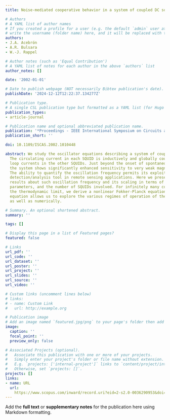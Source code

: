 ```yaml
---
title: Noise-mediated cooperative behavior in a system of coupled DC squids

# Authors
# A YAML list of author names
# If you created a profile for a user (e.g. the default `admin` user at `content/authors/admin/`), 
# write the username (folder name) here, and it will be replaced with their full name and linked to their profile.
authors:
- J.A. Acebrón
- A.R. Bulsara
- W.-J. Rappel

# Author notes (such as 'Equal Contribution')
# A YAML list of notes for each author in the above `authors` list
author_notes: []

date: '2002-01-01'

# Date to publish webpage (NOT necessarily Bibtex publication's date).
publishDate: '2024-12-12T12:22:37.134277Z'

# Publication type.
# A single CSL publication type but formatted as a YAML list (for Hugo requirements).
publication_types:
- article-journal

# Publication name and optional abbreviated publication name.
publication: '*Proceedings - IEEE International Symposium on Circuits and Systems*'
publication_short: ''

doi: 10.1109/ISCAS.2002.1010448

abstract: We study the oscillator equations describing a system of coupled dc SQUIDs.
  The circulating current in each SQUID is inductively and globally coupled to the
  loop currents in the other SQUIDs. Just beyond the onset of spontaneous oscillations,
  the system shows significantly enhanced sensitivity to very weak magnetic fields.
  The ability to quantify the oscillation frequency permits its exploitation as a
  detection/analysis tool in remote sensing applications. Here we present quantitative
  results about such oscillation frequency and its scaling in terms of the control
  parameters, and the number of SQUIDs involved. For infinitely many coupled SQUIDs,
  the thermodynamic limit, we derive a nonlinear Fokker-Planck equation. This mean-field
  equation allows us to explore the various regimes of operation of the system analytically
  as well as numerically.

# Summary. An optional shortened abstract.
summary: ''

tags: []

# Display this page in a list of Featured pages?
featured: false

# Links
url_pdf: ''
url_code: ''
url_dataset: ''
url_poster: ''
url_project: ''
url_slides: ''
url_source: ''
url_video: ''

# Custom links (uncomment lines below)
# links:
# - name: Custom Link
#   url: http://example.org

# Publication image
# Add an image named `featured.jpg/png` to your page's folder then add a caption below.
image:
  caption: ''
  focal_point: ''
  preview_only: false

# Associated Projects (optional).
#   Associate this publication with one or more of your projects.
#   Simply enter your project's folder or file name without extension.
#   E.g. `projects: ['internal-project']` links to `content/project/internal-project/index.md`.
#   Otherwise, set `projects: []`.
projects: []
links:
- name: URL
  url: 
    https://www.scopus.com/inward/record.uri?eid=2-s2.0-0036290953&doi=10.1109%2fISCAS.2002.1010448&partnerID=40&md5=87a65838ae322648146f3a069adc16d2
---
```


Add the **full text** or **supplementary notes** for the publication here using Markdown formatting.
